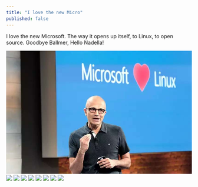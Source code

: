 ```yaml
---
title: "I love the new Micro"
published: false
---
```

I love the new Microsoft. The way it opens up itself, to Linux, to open source. Goodbye Ballmer, Hello Nadella!

![](./1.jpg)
![](./2.jpg)
![](./3.jpg)
![](./4.jpg)
![](./5.jpg)
![](./6.jpg)
![](./7.jpg)
![](./8.jpg)
![](./9.jpg)
